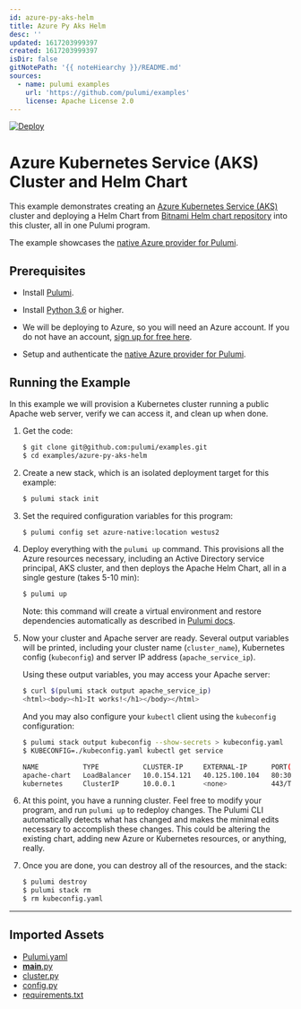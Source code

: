 ```yaml
---
id: azure-py-aks-helm
title: Azure Py Aks Helm
desc: ''
updated: 1617203999397
created: 1617203999397
isDir: false
gitNotePath: '{{ noteHiearchy }}/README.md'
sources:
  - name: pulumi examples
    url: 'https://github.com/pulumi/examples'
    license: Apache License 2.0
---
```

[![Deploy](https://get.pulumi.com/new/button.svg)](https://app.pulumi.com/new)

# Azure Kubernetes Service (AKS) Cluster and Helm Chart

This example demonstrates creating an [Azure Kubernetes Service (AKS)](https://docs.microsoft.com/en-us/azure/aks/)
cluster and deploying a Helm Chart from [Bitnami Helm chart repository](https://github.com/bitnami/charts)
into this cluster, all in one Pulumi program.

The example showcases the [native Azure provider for Pulumi](https://www.pulumi.com/docs/intro/cloud-providers/azure/).

## Prerequisites

- Install [Pulumi](https://www.pulumi.com/docs/get-started/install/).

- Install [Python 3.6](https://www.python.org/downloads/) or higher.

- We will be deploying to Azure, so you will need an Azure account. If
  you do not have an account, [sign up for free here](https://azure.microsoft.com/en-us/free/).

- Setup and authenticate the [native Azure provider for Pulumi](https://www.pulumi.com/docs/intro/cloud-providers/azure/setup/).

## Running the Example

In this example we will provision a Kubernetes cluster running a
public Apache web server, verify we can access it, and clean up when
done.

1. Get the code:

   ```bash
   $ git clone git@github.com:pulumi/examples.git
   $ cd examples/azure-py-aks-helm
   ```

2. Create a new stack, which is an isolated deployment target for this example:

   ```bash
   $ pulumi stack init
   ```

3. Set the required configuration variables for this program:

   ```bash
   $ pulumi config set azure-native:location westus2
   ```

4. Deploy everything with the `pulumi up` command. This provisions
   all the Azure resources necessary, including an Active Directory
   service principal, AKS cluster, and then deploys the Apache Helm
   Chart, all in a single gesture (takes 5-10 min):

   ```bash
   $ pulumi up
   ```

   Note: this command will create a virtual environment and restore
   dependencies automatically as described in [Pulumi
   docs](https://www.pulumi.com/docs/intro/languages/python/#virtual-environments).

5. Now your cluster and Apache server are ready. Several output
   variables will be printed, including your cluster name
   (`cluster_name`), Kubernetes config (`kubeconfig`) and server IP
   address (`apache_service_ip`).

   Using these output variables, you may access your Apache server:

   ```bash
   $ curl $(pulumi stack output apache_service_ip)
   <html><body><h1>It works!</h1></body></html>
   ```

   And you may also configure your `kubectl` client using the
   `kubeconfig` configuration:

   ```bash
   $ pulumi stack output kubeconfig --show-secrets > kubeconfig.yaml
   $ KUBECONFIG=./kubeconfig.yaml kubectl get service

   NAME           TYPE           CLUSTER-IP     EXTERNAL-IP      PORT(S)                      AGE
   apache-chart   LoadBalancer   10.0.154.121   40.125.100.104   80:30472/TCP,443:30364/TCP   8m
   kubernetes     ClusterIP      10.0.0.1       <none>           443/TCP                      8m
   ```

6. At this point, you have a running cluster. Feel free to modify
   your program, and run `pulumi up` to redeploy changes. The Pulumi
   CLI automatically detects what has changed and makes the minimal
   edits necessary to accomplish these changes. This could be
   altering the existing chart, adding new Azure or Kubernetes
   resources, or anything, really.

7. Once you are done, you can destroy all of the resources, and the
   stack:

   ```bash
   $ pulumi destroy
   $ pulumi stack rm
   $ rm kubeconfig.yaml
   ```

* * *

## Imported Assets

- [Pulumi.yaml](/assets/pulumi.yaml)
- [**main**.py](/assets/__main__.py)
- [cluster.py](/assets/cluster.py)
- [config.py](/assets/config.py)
- [requirements.txt](/assets/requirements.txt)

